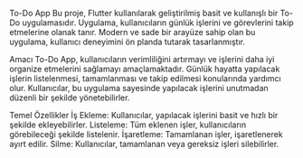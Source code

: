 To-Do App
Bu proje, Flutter kullanılarak geliştirilmiş basit ve kullanışlı bir To-Do uygulamasıdır. Uygulama, kullanıcıların günlük işlerini ve görevlerini takip etmelerine olanak tanır. Modern ve sade bir arayüze sahip olan bu uygulama, kullanıcı deneyimini ön planda tutarak tasarlanmıştır.

Amacı
To-Do App, kullanıcıların verimliliğini artırmayı ve işlerini daha iyi organize etmelerini sağlamayı amaçlamaktadır. Günlük hayatta yapılacak işlerin listelenmesi, tamamlanması ve takip edilmesi konularında yardımcı olur. Kullanıcılar, bu uygulama sayesinde yapılacak işlerini unutmadan düzenli bir şekilde yönetebilirler.

Temel Özellikler
İş Ekleme: Kullanıcılar, yapılacak işlerini basit ve hızlı bir şekilde ekleyebilirler.
Listeleme: Tüm eklenen işler, kullanıcıların görebileceği şekilde listelenir.
İşaretleme: Tamamlanan işler, işaretlenerek ayırt edilir.
Silme: Kullanıcılar, tamamlanan veya gereksiz işleri silebilirler.

